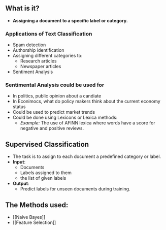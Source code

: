 ## What is it?
* **Assigning a document to a specific label or category.**

### Applications of Text Classification
* Spam detection
* Authorship identification
* Assigning different categories to:
	* Research articles
	* Newspaper articles
* Sentiment Analysis

### Sentimental Analysis could be used for
* In politics, public opinion about a candiate
* In Econimocs, what do policy makers think about the current economy status
* Could be used to predict market trends
* Could be done using Lexicons or Lexica methods:
	* *Example:* The use of AFINN lexica where words have a score for negative and positive reviews.

## Supervised Classification
* The task is to assign to each document a predefined category or label.
* **Input**: 
	* Documents
	* Labels assigned to them
	* the list of given labels
* **Output**:
	* Predict labels for unseen documents during training.

## The Methods used:
* [[Naive Bayes]]
* [[Feature Selection]]

